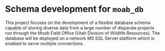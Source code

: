 # Schema development for `moab_db`

This project focuses on the development of a flexible database schema capable
of storing diverse data from a large number of disparate projects run through
the Moab Field Office (Utah Division of Wildlife Resources). The database will
be deployed on a network MS SQL Server platform which is enabled to serve
multiple connections.
